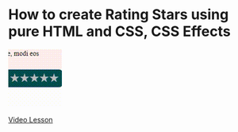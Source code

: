 # How to create Rating Stars using pure HTML and CSS, CSS Effects

<img src="../../img/effect_2.gif" alt="css effects" />

[Video Lesson](https://www.youtube.com/watch?v=BUnLhMfo92g)